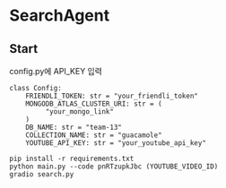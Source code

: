 # SearchAgent

## Start
config.py에 API_KEY 입력
```
class Config:
    FRIENDLI_TOKEN: str = "your_friendli_token"
    MONGODB_ATLAS_CLUSTER_URI: str = (
         "your_mongo_link"
    )
    DB_NAME: str = "team-13"
    COLLECTION_NAME: str = "guacamole"
    YOUTUBE_API_KEY: str = "your_youtube_api_key"
```

```
pip install -r requirements.txt
python main.py --code pnRTzupkJbc (YOUTUBE_VIDEO_ID)
gradio search.py
```
